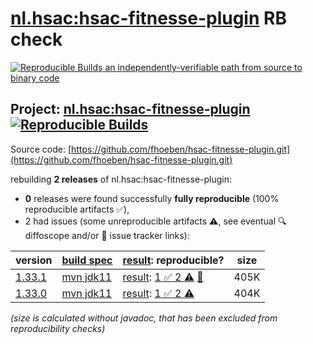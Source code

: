 [nl.hsac:hsac-fitnesse-plugin](https://central.sonatype.com/artifact/nl.hsac/hsac-fitnesse-plugin/versions) RB check
=======

[![Reproducible Builds](https://reproducible-builds.org/images/logos/rb.svg) an independently-verifiable path from source to binary code](https://reproducible-builds.org/)

## Project: [nl.hsac:hsac-fitnesse-plugin](https://central.sonatype.com/artifact/nl.hsac/hsac-fitnesse-plugin/versions) [![Reproducible Builds](https://img.shields.io/endpoint?url=https://raw.githubusercontent.com/jvm-repo-rebuild/reproducible-central/master/content/nl/hsac/hsac-fitnesse-plugin/badge.json)](https://github.com/jvm-repo-rebuild/reproducible-central/blob/master/content/nl/hsac/hsac-fitnesse-plugin/README.md)

Source code: [https://github.com/fhoeben/hsac-fitnesse-plugin.git](https://github.com/fhoeben/hsac-fitnesse-plugin.git)

rebuilding **2 releases** of nl.hsac:hsac-fitnesse-plugin:
- **0** releases were found successfully **fully reproducible** (100% reproducible artifacts :white_check_mark:),
- 2 had issues (some unreproducible artifacts :warning:, see eventual :mag: diffoscope and/or :memo: issue tracker links):

| version | [build spec](/BUILDSPEC.md) | [result](https://reproducible-builds.org/docs/jvm/): reproducible? | size |
| -- | --------- | ------ | -- |
| [1.33.1](https://central.sonatype.com/artifact/nl.hsac/hsac-fitnesse-plugin/1.33.1/pom) | [mvn jdk11](hsac-fitnesse-plugin-1.33.1.buildspec) | [result](hsac-fitnesse-plugin-1.33.1.buildinfo): [1 :white_check_mark:  2 :warning:](hsac-fitnesse-plugin-1.33.1.buildcompare) [:memo:](https://github.com/fhoeben/hsac-fitnesse-plugin/pull/64) | 405K |
| [1.33.0](https://central.sonatype.com/artifact/nl.hsac/hsac-fitnesse-plugin/1.33.0/pom) | [mvn jdk11](hsac-fitnesse-plugin-1.33.0.buildspec) | [result](hsac-fitnesse-plugin-1.33.0.buildinfo): [1 :white_check_mark:  2 :warning:](hsac-fitnesse-plugin-1.33.0.buildcompare) | 404K |

<i>(size is calculated without javadoc, that has been excluded from reproducibility checks)</i>
